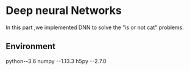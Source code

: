 # Deep neural Networks
In this part ,we implemented DNN to solve the "is or not cat" problems.
## Environment
python--3.6
numpy --1.13.3
h5py  --2.7.0
